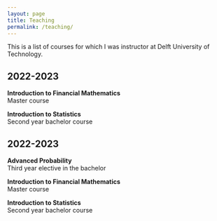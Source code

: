 ```yaml
---
layout: page
title: Teaching
permalink: /teaching/
---
```

This is a list of courses for which I was instructor at Delft University of Technology.

## 2022-2023
**Introduction to Financial Mathematics**\
Master course

**Introduction to Statistics**\
Second year bachelor course

## 2022-2023
**Advanced Probability**\
Third year elective in the bachelor

**Introduction to Financial Mathematics**\
Master course

**Introduction to Statistics**\
Second year bachelor course
